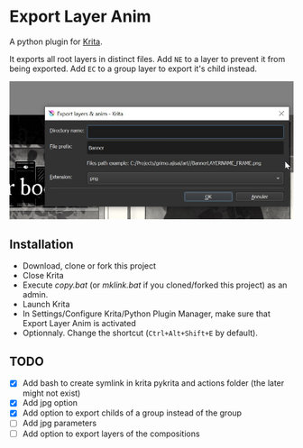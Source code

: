 # Export Layer Anim

A python plugin for [Krita](https://krita.org/).

It exports all root layers in distinct files.
Add `NE` to a layer to prevent it from being exported.
Add `EC` to a group layer to export it's child instead.

![Screenshot](screen.jpg)

## Installation

- Download, clone or fork this project
- Close Krita
- Execute *copy.bat* (or *mklink.bat* if you cloned/forked this project) as an admin.
- Launch Krita 
- In Settings/Configure Krita/Python Plugin Manager, make sure that Export Layer Anim is activated
- Optionnaly. Change the shortcut (`Ctrl+Alt+Shift+E` by default).

## TODO
- [x] Add bash to create symlink in krita pykrita and actions folder (the later might not exist)
- [x] Add jpg option
- [x] Add option to export childs of a group instead of the group
- [ ] Add jpg parameters 
- [ ] Add option to export layers of the compositions